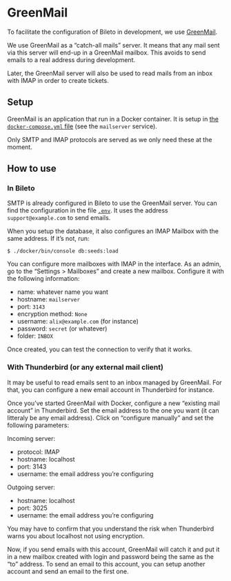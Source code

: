 # GreenMail

To facilitate the configuration of Bileto in development, we use [GreenMail](https://greenmail-mail-test.github.io/greenmail/).

We use GreenMail as a “catch-all mails” server.
It means that any mail sent via this server will end-up in a GreenMail mailbox.
This avoids to send emails to a real address during development.

Later, the GreenMail server will also be used to read mails from an inbox with IMAP in order to create tickets.

## Setup

GreenMail is an application that run in a Docker container.
It is setup in [the `docker-compose.yml` file](/docker/development/docker-compose.yml) (see the `mailserver` service).

Only SMTP and IMAP protocols are served as we only need these at the moment.

## How to use

### In Bileto

SMTP is already configured in Bileto to use the GreenMail server.
You can find the configuration in the file [`.env`](/.env).
It uses the address `support@example.com` to send emails.

When you setup the database, it also configures an IMAP Mailbox with the same address.
If it’s not, run:

```console
$ ./docker/bin/console db:seeds:load
```

You can configure more mailboxes with IMAP in the interface.
As an admin, go to the “Settings > Mailboxes” and create a new mailbox.
Configure it with the following information:

- name: whatever name you want
- hostname: `mailserver`
- port: `3143`
- encryption method: `None`
- username: `alix@example.com` (for instance)
- password: `secret` (or whatever)
- folder: `INBOX`

Once created, you can test the connection to verify that it works.

### With Thunderbird (or any external mail client)

It may be useful to read emails sent to an inbox managed by GreenMail.
For that, you can configure a new email account in Thunderbird for instance.

Once you’ve started GreenMail with Docker, configure a new “existing mail account” in Thunderbird.
Set the email address to the one you want (it can litteraly be any email address).
Click on “configure manually” and set the following parameters:

Incoming server:

- protocol: IMAP
- hostname: localhost
- port: 3143
- username: the email address you’re configuring

Outgoing server:

- hostname: localhost
- port: 3025
- username: the email address you’re configuring

You may have to confirm that you understand the risk when Thunderbird warns you about localhost not using encryption.

Now, if you send emails with this account, GreenMail will catch it and put it in a new mailbox created with login and password being the same as the “to” address.
To send an email to this account, you can setup another account and send an email to the first one.
